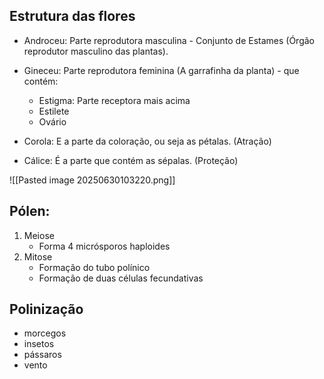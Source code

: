 ## Estrutura das flores

- Androceu: Parte reprodutora masculina  - Conjunto de Estames (Órgão reprodutor masculino das plantas).

- Gineceu: Parte reprodutora feminina (A garrafinha da planta) - que contém:
	- Estigma: Parte receptora mais acima
	- Estilete
	- Ovário

- Corola: E a parte da coloração, ou seja as pétalas.  (Atração)

- Cálice: É a parte que contém as sépalas. (Proteção)

![[Pasted image 20250630103220.png]]
## Pólen:

1. Meiose
	- Forma 4 micrósporos haploides
2. Mitose
	- Formação do tubo polínico
	- Formação de duas células fecundativas 

## Polinização

- morcegos
- insetos
- pássaros
- vento

